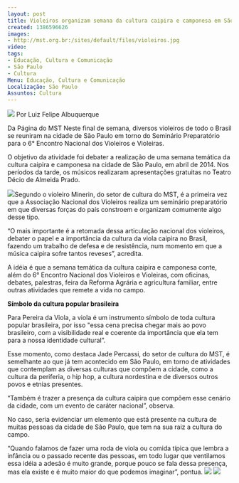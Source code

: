 ```yaml
---
layout: post
title: Violeiros organizam semana da cultura caipira e camponesa em São Paulo
created: 1386596626
images:
- http://mst.org.br:/sites/default/files/violeiros.jpg
video: 
tags:
- Educação, Cultura e Comunicação
- São Paulo
- Cultura
Menu: Educação, Cultura e Comunicação
Localização: São Paulo
Assuntos: Cultura
---
```



![](/sites/default/files/violeiros.jpg)
Por Luiz Felipe Albuquerque

Da Página do MST
Neste final de semana, diversos violeiros de todo o Brasil se reuniram na cidade de São Paulo em torno do Seminário Preparatório para o 6° Encontro Nacional dos Violeiros e Violeiras.


O objetivo da atividade foi debater a realização de uma semana temática da cultura caipira e camponesa na cidade de São Paulo, em abril de 2014. Nos períodos da tarde, os músicos realizaram apresentações gratuitas no Teatro Décio de Almeida Prado.



![](/sites/default/files/violeiros_IV_0.jpg)Segundo o violeiro Minerin, do setor de cultura do MST, é a primeira vez que a Associação Nacional dos Violeiros realiza um seminário preparatório em que diversas forças do país constroem e organizam comumente algo desse tipo.


“O mais importante é a retomada dessa articulação nacional dos violeiros, debater o papel e a importância da cultura da viola caipira no Brasil, fazendo um trabalho de defesa e de resistência, num momento em que a música caipira sofre tantos reveses”, acredita.


A idéia é que a semana temática da cultura caipira e camponesa conte, além do 6° Encontro Nacional dos Violeiros e Violeiras, com oficinas, debates, palestras, feira da Reforma Agrária e agricultura familiar, entre outras atividades que remete a vida no campo.


**Símbolo da cultura popular brasileira**

Para Pereira da Viola, a viola é um instrumento símbolo de toda cultura popular brasileira, por isso "essa cena precisa chegar mais ao povo brasileiro, com a visibilidade real e coerente da importância que ela tem para a nossa identidade cultural”.


Esse momento, como destaca Jade Percassi, do setor de cultura do MST, é semelhante ao que já tem acontecido em São Paulo, em torno de atividades que contemplam as diversas culturas que compõem a cidade, como a cultura da periferia, o hip hop, a cultura nordestina e de diversos outros povos e etnias presentes. 


“Também é trazer a presença da cultura caipira que compõem esse cenário da cidade, com um evento de caráter nacional”, observa.


No caso, seria evidenciar um elemento que está presente na cultura de muitas pessoas da cidade de São Paulo, que tem na sua raiz a cultura do campo.


“Quando falamos de fazer uma roda de viola ou comida típica que lembra a infância ou o passado recente das pessoas, em todo lugar que ventilamos essa idéia a adesão é muito grande, porque pouco se fala dessa presença, mas ela existe e é muito maior do que podemos imaginar”, pontua.
![](/sites/default/files/Opa.jpg)
![](/sites/default/files/Violeiros_III.jpg)
